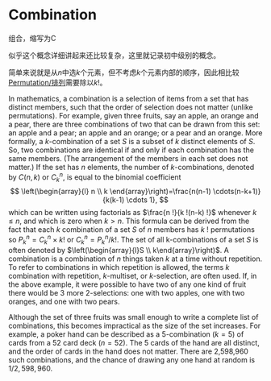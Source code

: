 # Combination
组合，缩写为C

似乎这个概念详细讲起来还比较复杂，这里就记录初中级别的概念。

简单来说就是从*n*中选*k*个元素，但不考虑*k*个元素内部的顺序，因此相比较[Permutation/排列](Permutation.md)需要除以$k!$。

In mathematics, a combination is a selection of items from a set that has distinct members, such that the order of selection does not matter (unlike permutations). For example, given three fruits, say an apple, an orange and a pear, there are three combinations of two that can be drawn from this set: an apple and a pear; an apple and an orange; or a pear and an orange. More formally, a $k$-combination of a set $S$ is a subset of $k$ distinct elements of $S$. So, two combinations are identical if and only if each combination has the same members. (The arrangement of the members in each set does not matter.) If the set has $n$ elements, the number of $k$-combinations, denoted by $C(n, k)$ or $C_k^n$, is equal to the binomial coefficient
$$
\left(\begin{array}{l}
n \\
k
\end{array}\right)=\frac{n(n-1) \cdots(n-k+1)}{k(k-1) \cdots 1},
$$
which can be written using factorials as $\frac{n !}{k !(n-k) !}$ whenever $k \leq n$, and which is zero when $k>n$. This formula can be derived from the fact that each $k$ combination of a set $S$ of $n$ members has $k$ ! permutations so $P_k^n=C_k^n \times k !$ or $C_k^n=P_k^n / k !$.  The set of all k-combinations of a set $S$ is often denoted by $\left(\begin{array}{l}S \\ k\end{array}\right)$.
A combination is a combination of $n$ things taken $k$ at a time without repetition. To refer to combinations in which repetition is allowed, the terms $k$ combination with repetition, $k$-multiset, or $k$-selection, are often used. If, in the above example, it were possible to have two of any one kind of fruit there would be 3 more 2-selections: one with two apples, one with two oranges, and one with two pears.

Although the set of three fruits was small enough to write a complete list of combinations, this becomes impractical as the size of the set increases. For example, a poker hand can be described as a 5-combination $(k=5)$ of cards from a 52 card deck $(n=52)$. The 5 cards of the hand are all distinct, and the order of cards in the hand does not matter. There are 2,598,960 such combinations, and the chance of drawing any one hand at random is $1 / 2,598,960$.